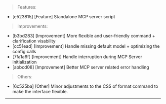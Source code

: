 > Features:
- [e523815] [Feature] Standalone MCP server script

> Improvements:
- [b3bd283] [Improvement] More flexible and user-friendly  command + clarification visability
- [cc51ead] [Improvement] Handle missing default model + optimizing the config calls
- [7fa1a6f] [Improvement] Handle interruption during MCP Server initialization
- [abbcd08] [Improvement] Better MCP server related error handling

> Others:
- [6c525ba] [Other] Minor adjustments to the CSS of format command to make the interface flexible.


---

